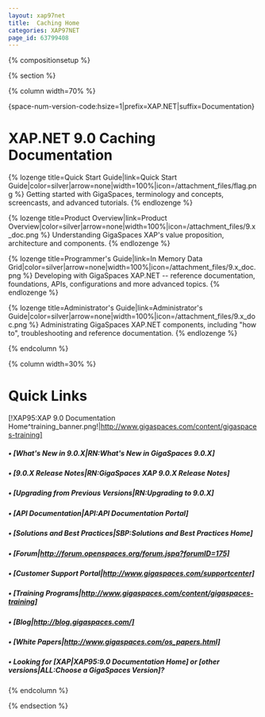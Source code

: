 ```yaml
---
layout: xap97net
title:  Caching Home
categories: XAP97NET
page_id: 63799408
---
```


{% compositionsetup %}

{% section %}

{% column width=70% %}

{space-num-version-code:hsize=1|prefix=XAP.NET|suffix=Documentation}

# XAP.NET 9.0 Caching Documentation

{% lozenge title=Quick Start Guide|link=Quick Start Guide|color=silver|arrow=none|width=100%|icon=/attachment_files/flag.png %}
Getting started with GigaSpaces, terminology and concepts, screencasts, and advanced tutorials.
{% endlozenge %}


{% lozenge title=Product Overview|link=Product Overview|color=silver|arrow=none|width=100%|icon=/attachment_files/9.x_doc.png %}
Understanding GigaSpaces XAP's value proposition, architecture and components.
{% endlozenge %}

{% lozenge title=Programmer's Guide|link=In Memory Data Grid|color=silver|arrow=none|width=100%|icon=/attachment_files/9.x_doc.png %}
Developing with GigaSpaces XAP.NET -- reference documentation, foundations, APIs, configurations and more advanced topics.
{% endlozenge %}

{% lozenge title=Administrator's Guide|link=Administrator's Guide|color=silver|arrow=none|width=100%|icon=/attachment_files/9.x_doc.png %}
Administrating GigaSpaces XAP.NET components, including "how to", troubleshooting and reference documentation.
{% endlozenge %}

{% endcolumn %}

{% column width=30% %}

# Quick Links

[!XAP95:XAP 9.0 Documentation Home^training_banner.png!|http://www.gigaspaces.com/content/gigaspaces-training]

##### &bull; [What's New in 9.0.X|RN:What's New in GigaSpaces 9.0.X]

##### &bull; [9.0.X Release Notes|RN:GigaSpaces XAP 9.0.X Release Notes]

##### &bull; [Upgrading from Previous Versions|RN:Upgrading to 9.0.X]

##### &bull; [API Documentation|API:API Documentation Portal]

##### &bull; [Solutions and Best Practices|SBP:Solutions and Best Practices Home]

##### &bull; [Forum|http://forum.openspaces.org/forum.jspa?forumID=175]

##### &bull; [Customer Support Portal|http://www.gigaspaces.com/supportcenter]

##### &bull; [Training Programs|http://www.gigaspaces.com/content/gigaspaces-training]

##### &bull; [Blog|http://blog.gigaspaces.com/]

##### &bull; [White Papers|http://www.gigaspaces.com/os_papers.html]

##### &bull; Looking for **[**XAP**|XAP95:9.0 Documentation Home]** or **[**other versions**|ALL:Choose a GigaSpaces Version]**?

{% endcolumn %}

{% endsection %}